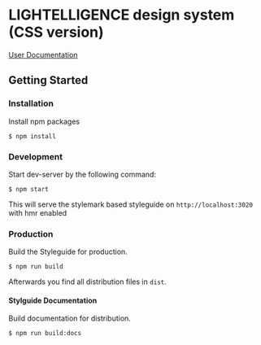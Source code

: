 # LIGHTELLIGENCE design system (CSS version)

[User Documentation](https://developers.lightelligence.io/styles)

## Getting Started

### Installation

Install npm packages

```
$ npm install
```

### Development

Start dev-server by the following command:

```
$ npm start
```

This will serve the stylemark based styleguide on `http://localhost:3020` with hmr enabled

### Production

Build the Styleguide for production.

```
$ npm run build
```

Afterwards you find all distribution files in `dist`.

#### Stylguide Documentation

Build documentation for distribution.

```
$ npm run build:docs
```
